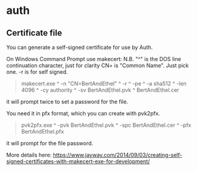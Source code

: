 auth
===

Certificate file
---

You can generate a self-signed certificate for use by Auth.

On Windows Command Prompt use makecert:
N.B.
 "^" is the DOS line continuation character, just for clarity
 CN= is "Common Name".  Just pick one.
 -r is for self signed.

> makecert.exe ^
-n "CN=BertAndEthel" ^
-r ^
-pe ^
-a sha512 ^
-len 4096 ^
-cy authority ^
-sv BertAndEthel.pvk ^
BertAndEthel.cer

it will prompt twice to set a password for the file.


You need it in pfx format, which you can create with pvk2pfx.
> pvk2pfx.exe ^
-pvk BertAndEthel.pvk ^
-spc BertAndEthel.cer ^
-pfx BertAndEthel.pfx

it will prompt for the file password.


More details here:
https://www.jayway.com/2014/09/03/creating-self-signed-certificates-with-makecert-exe-for-development/
